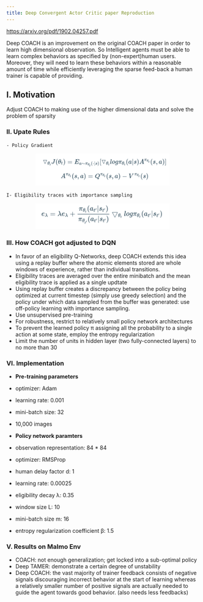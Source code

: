 ```yaml
---
title: Deep Convergent Actor Critic paper Reproduction
---
```

https://arxiv.org/pdf/1902.04257.pdf

Deep COACH is an improvement on the original COACH paper in order to learn high dimensional observation. So Intelligent agents must be able to learn complex behaviors as specified by (non-expert)human users.  Moreover, they will need to learn these behaviors within a reasonable amount of time while efficiently leveraging the sparse feed-back a human trainer is capable of providing.

<!--more-->

## I. Motivation
Adjust COACH to making use of the higher dimensional data and solve the problem of sparsity

### II. Upate Rules

    - Policy Gradient
<p align="center">
  <img src="/assets/images/policy_gradient.png" width="350" title="hover text">
</p>

    I- Eligibility traces with importance sampling

<p align="center">
  <img src="/assets/images/eligibility.png" width="350" title="hover text">
</p>

### III. How COACH got adjusted to DQN

- In favor of an eligibility Q-Networks, deep COACH extends this idea using a replay
buffer where the atomic elements stored are whole windows of experience, rather than individual transitions.
- Eligibility traces are averaged over the entire minibatch and the mean eligibility trace is applied as a single updtate
- Using replay buffer creates a discrepancy between the policy being optimized at current timestep (simply use greedy selection) and the policy under which data sampled from the buffer was generated: use off-policy learning with importance sampling.
- Use unsupervised pre-training
- For robustness, restrict to relatively small policy network architectures
- To prevent the learned policy π assigning all the probability to a single action at some state, employ the entropy regularization
- Limit the number of units in hidden layer (two fully-connected layers) to no more than 30

### VI. Implementation

- **Pre-training parameters**
 - optimizer: Adam
 - learning rate: 0.001
 - mini-batch size: 32
 - 10,000 images
 
- **Policy network paramters**
 - observation representation: 84 * 84
 - optimizer: RMSProp
 - human delay factor d: 1
 - learning rate: 0.00025
 - eligibility decay λ: 0.35
 - window size L: 10
 - mini-batch size m: 16
 - entropy regularization coefficient β: 1.5
 
 ### V. Results on Malmo Env
 - COACH: not enough generalization; get locked into a sub-optimal policy
 - Deep TAMER: demonstrate a certain degree of unstability
 - Deep COACH: the vast majority of trainer feedback consists of negative signals discouraging incorrect behavior at the start of learning whereas a relatively smaller number of positive signals are actually needed to guide the agent towards good behavior. (also needs less feedbacks)

